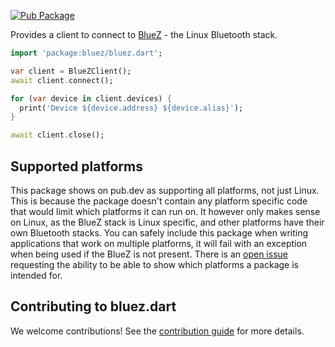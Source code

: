 [![Pub Package](https://img.shields.io/pub/v/bluez.svg)](https://pub.dev/packages/bluez)

Provides a client to connect to [BlueZ](http://www.bluez.org/) - the Linux Bluetooth stack.

```dart
import 'package:bluez/bluez.dart';

var client = BlueZClient();
await client.connect();

for (var device in client.devices) {
  print('Device ${device.address} ${device.alias}');
}

await client.close();
```

## Supported platforms

This package shows on pub.dev as supporting all platforms, not just Linux.
This is because the package doesn't contain any platform specific code that would limit which platforms it can run on.
It however only makes sense on Linux, as the BlueZ stack is Linux specific, and other platforms have their own Bluetooth stacks.
You can safely include this package when writing applications that work on multiple platforms, it will fail with an exception when being used if the BlueZ is not present.
There is an [open issue](https://github.com/dart-lang/pub/issues/2353) requesting the ability to be able to show which platforms a package is intended for.

## Contributing to bluez.dart

We welcome contributions! See the [contribution guide](CONTRIBUTING.md) for more details.
